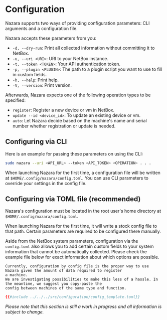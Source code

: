 # Configuration

Nazara supports two ways of providing configuration parameters: CLI arguments and a configuration file.

Nazara accepts these parameters from you:

- `-d, --dry-run`: Print all collected information without committing it to NetBox.
- `-u, --uri <URI>`: URI to your NetBox instance.
- `-t, --token <TOKEN>`: Your API authentication token.
- `-p, --plugin <PLUGIN>`: The path to a plugin script you want to use to fill in custom fields.
- `-h, --help`: Print help.
- `-V, --version`: Print version.

Afterwards, Nazara expects one of the following operation types to be specified:

- `register`: Register a new device or vm in NetBox.
- `update --id <device_id>`: To update an existing device or vm.
- `auto`: Let Nazara decide based on the machine's name and serial number whether
          registration or update is needed.

## Configuring via CLI

Here is an example for passing these parameters on using the CLI:

```bash
sudo nazara --uri <API_URL> --token <API_TOKEN> <OPERATION> . . .
```

When launching Nazara for the first time, a configuration file will be written at `$HOME/.config/nazara/config.toml`.
You can use CLI parameters to override your settings in the config file.

## Configuring via TOML file (recommended)

Nazara's configuration must be located in the root user's home directory at `$HOME/.config/nazara/config.toml`.

When launching Nazara for the first time, it will write a stock config file to that path. Certain parameters are
required to be configured there manually.

Aside from the NetBox system parameters, configuration via the `config.toml` also allows you to add certain
custom fields to your system information that cannot be automatically collected.
Please check the example file below for exact information about which options are possible.

~~~admonish note
Currently, configuration by config file is the proper way to use Nazara given the amount of data required to register
a machine.
We are investigating possibilities to make this less of a hassle. In the meantime, we suggest you copy-paste the
config between machines of the same type and function.
~~~

```toml
{{#include ../../../src/configuration/config_template.toml}}
```

*Please note that this section is still a work in progress and all information is subject to change.*

